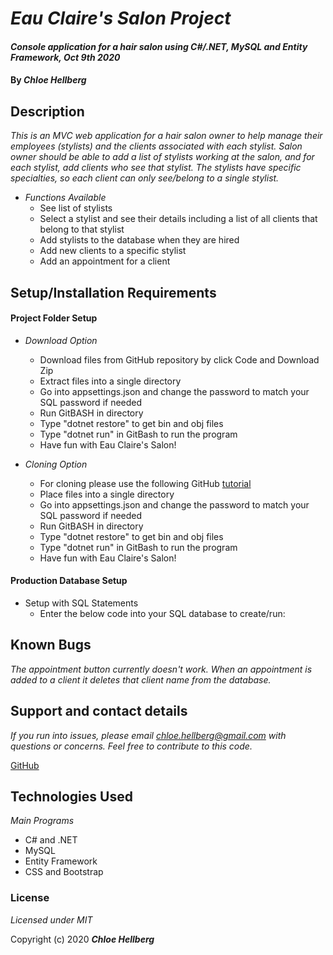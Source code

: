 # _Eau Claire's Salon Project_

#### _Console application for a hair salon using C#/.NET, MySQL and Entity Framework, Oct 9th 2020_

#### By _**Chloe Hellberg**_

## Description

_This is an MVC web application for a hair salon owner to help manage their employees (stylists) and the clients associated with each stylist. Salon owner should be able to add a list of stylists working at the salon, and for each stylist, add clients who see that stylist. The stylists have specific specialties, so each client can only see/belong to a single stylist._
  * _Functions Available_
    * See list of stylists
    * Select a stylist and see their details including a list of all clients that belong to that stylist
    * Add stylists to the database when they are hired
    * Add new clients to a specific stylist
    * Add an appointment for a client
  

## Setup/Installation Requirements

#### Project Folder Setup
* _Download Option_
  * Download files from GitHub repository by click Code and Download Zip
  * Extract files into a single directory
  * Go into appsettings.json and change the password to match your SQL password if needed
  * Run GitBASH in directory
  * Type "dotnet restore" to get bin and obj files
  * Type "dotnet run" in GitBash to run the program
  * Have fun with Eau Claire's Salon!

* _Cloning Option_
  * For cloning please use the following GitHub [tutorial](https://docs.github.com/en/enterprise/2.16/user/github/creating-cloning-and-archiving-repositories/cloning-a-repository)
  * Place files into a single directory
  * Go into appsettings.json and change the password to match your SQL password if needed
  * Run GitBASH in directory
  * Type "dotnet restore" to get bin and obj files
  * Type "dotnet run" in GitBash to run the program
  * Have fun with Eau Claire's Salon!

#### Production Database Setup

* Setup with SQL Statements
  * Enter the below code into your SQL database to create/run: 


## Known Bugs

_The appointment button currently doesn't work. When an appointment is added to a client it deletes that client name from the database._

## Support and contact details

_If you run into issues, please email chloe.hellberg@gmail.com with questions or concerns. Feel free to contribute to this code._

[GitHub](https://github.com/chloehellberg)

## Technologies Used

_Main Programs_
  * C# and .NET
  * MySQL
  * Entity Framework
  * CSS and Bootstrap

### License

*Licensed under MIT*

Copyright (c) 2020 **_Chloe Hellberg_**
